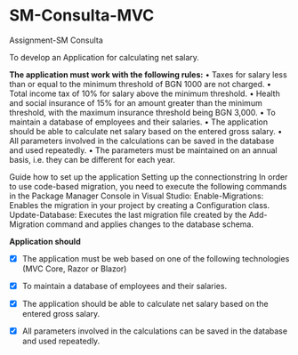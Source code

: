 # SM-Consulta-MVC
Assignment-SM Consulta

To develop an Application for calculating net salary. 

**The application must work with the following rules:**
• Taxes for salary less than or equal to the minimum threshold of BGN 1000 are not charged.
• Total income tax of 10% for salary above the minimum threshold.
• Health and social insurance of 15% for an amount greater than the minimum threshold, with the maximum insurance threshold being BGN 3,000.
• To maintain a database of employees and their salaries.
• The application should be able to calculate net salary based on the entered gross salary.
• All parameters involved in the calculations can be saved in the database and used repeatedly.
• The parameters must be maintained on an annual basis, i.e. they can be different for each year.

Guide how to set up the application Setting up the connectionstring
In order to use code-based migration, you need to execute the following commands in the Package Manager Console in Visual Studio: Enable-Migrations: Enables the migration in your project by creating a Configuration class.
Update-Database: Executes the last migration file created by the Add-Migration command and applies changes to the database schema.


**Application should**
* [x] The application must be web based on one of the following technologies (MVC Core, Razor or Blazor)
* [x] To maintain a database of employees and their salaries.
* [x] The application should be able to calculate net salary based on the entered gross salary.
* [x] All parameters involved in the calculations can be saved in the database and used repeatedly.


